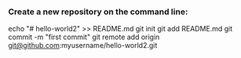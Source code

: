### Create a new repository on the command line:

echo "# hello-world2" >> README.md
    git init
    git add README.md
    git commit -m "first commit"
    git remote add origin git@github.com:myusername/hello-world2.git
    
